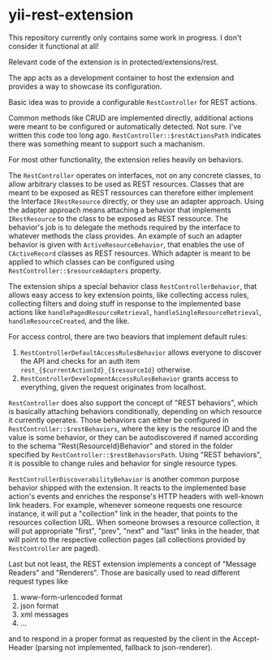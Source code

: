yii-rest-extension
==================

This repository currently only contains some work in progress. I don't consider
it functional at all!

Relevant code of the extension is in protected/extensions/rest.

The app acts as a development container to host the extension and provides a
way to showcase its configuration.

Basic idea was to provide a configurable `RestController` for REST actions.

Common methods like CRUD are implemented directly, additional actions were
meant to be configured or automatically detected. Not sure. I've written this
code too long ago. `RestController::$restActionsPath` indicates there was
something meant to support such a machanism.

For most other functionality, the extension relies heavily on behaviors.

The `RestController` operates on interfaces, not on any concrete classes, to
allow arbitrary classes to be used as REST resources. Classes that are meant
to be exposed as REST ressources can therefore either implement the Interface
`IRestResource` directly, or they use an adapter approach. Using the adapter
approach means attaching a behavior that implements `IRestResource` to the
class to be exposed as REST ressource. The behavior's job is to delegate the
methods required by the interface to whatever methods the class provides. An
example of such an adapter behavior is given with `ActiveResourceBehavior`,
that enables the use of `CActiveRecord` classes as REST resources. Which
adapter is meant to be applied to which classes can be configured using
`RestController::$resourceAdapters` property.

The extension ships a special behavior class `RestControllerBehavior`, that
allows easy access to key extension points, like collecting access rules,
collecting filters and doing stuff in response to the implemented base actions
like `handlePagedResourceRetrieval`, `handleSingleResourceRetrieval`,
`handleResourceCreated`, and the like.

For access control, there are two beaviors that implement default rules:

1. `RestControllerDefaultAccessRulesBehavior` allows everyone to discover the
   API and checks for an auth item `rest_{$currentActionId}_{$resourceId}`
   otherwise.
2. `RestControllerDevelopmentAccessRulesBehavior` grants access to everything,
   given the request originates from localhost.

`RestController` does also support the concept of "REST behaviors", which is
basically attaching behaviors conditionally, depending on which resource it
currently operates. Those behaviors can either be configured in
`RestController::$restBehaviors`, where the key is the resource ID and the
value is some behavior, or they can be autodiscovered if named according to the
schema "Rest{ResourceId}Behavior" and stored in the folder specified by 
`RestController::$restBehaviorsPath`. Using "REST behaviors", it is possible
to change rules and behavior for single resource types.

`RestControllerDiscoverabilityBehavior` is another common purpose behavior
shipped with the extension. It reacts to the implemented base action's events
and enriches the response's HTTP headers with well-known link headers. For
example, whenever someone requests one resource instance, it will put a
"collection" link in the header, that points to the resources collection URL.
When someone browses a resource collection, it will put appropriate "first",
"prev", "next" and "last" links in the header, that will point to the
respective collection pages (all collections provided by `RestController` are
paged).

Last but not least, the REST extension implements a concept of "Message Readers"
and "Renderers". Those are basically used to read different request types like

1. www-form-urlencoded format
2. json format
3. xml messages
4. ...

and to respond in a proper format as requested by the client in the
Accept-Header (parsing not implemented, fallback to json-renderer).
